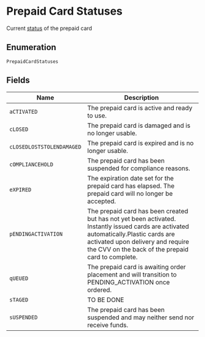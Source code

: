 
# Prepaid Card Statuses

Current [status](#/rest/models/structures/prepaid-card-status) of the prepaid card

## Enumeration

`PrepaidCardStatuses`

## Fields

| Name | Description |
|  --- | --- |
| `aCTIVATED` | The prepaid card is active and ready to use. |
| `cLOSED` | The prepaid card is damaged and is no longer usable. |
| `cLOSEDLOSTSTOLENDAMAGED` | The prepaid card is expired and is no longer usable. |
| `cOMPLIANCEHOLD` | The prepaid card has been suspended for compliance reasons. |
| `eXPIRED` | The expiration date set for the prepaid card has elapsed. The prepaid card will no longer be accepted. |
| `pENDINGACTIVATION` | The prepaid card has been created but has not yet been activated. Instantly issued cards are activated automatically.Plastic cards are activated upon delivery and require the CVV on the back of the prepaid card to complete. |
| `qUEUED` | The prepaid card is awaiting order placement and will transition to PENDING_ACTIVATION once ordered. |
| `sTAGED` | TO BE DONE |
| `sUSPENDED` | The prepaid card has been suspended and may neither send nor receive funds. |

